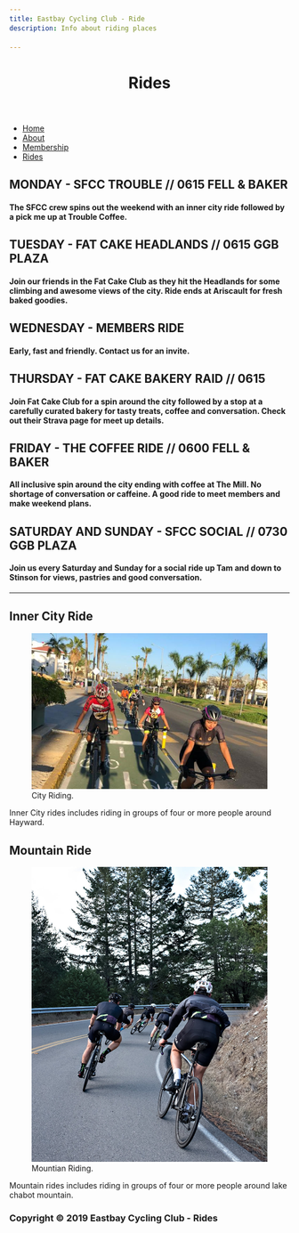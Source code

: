 ```yaml
---
title: Eastbay Cycling Club - Ride
description: Info about riding places

---
```

<header class="topHeader">
<h1 class="h1ride" >Rides </h1>
</header>
<nav class="leftNav">
<ul>
<li><a href="index.html">Home</a></li>
<li><a href="about.html">About</a></li>
<li><a href="membership.html">Membership</a></li>
<li><a href="rides.html">Rides</a></li>
</ul>
</nav>
<main class="rightMain">

## MONDAY - SFCC TROUBLE // 0615 FELL & BAKER

#### The SFCC crew spins out the weekend with an inner city ride followed by a pick me up at Trouble Coffee.

## TUESDAY - FAT CAKE HEADLANDS // 0615 GGB PLAZA

#### Join our friends in the Fat Cake Club as they hit the Headlands for some climbing and awesome views of the city. Ride ends at Ariscault for fresh baked goodies.

## WEDNESDAY - MEMBERS RIDE

#### Early, fast and friendly. Contact us for an invite.

## THURSDAY - FAT CAKE BAKERY RAID // 0615

#### Join Fat Cake Club for a spin around the city followed by a stop at a carefully curated bakery for tasty treats, coffee and conversation. Check out their Strava page for meet up details.

## FRIDAY - THE COFFEE RIDE // 0600 FELL & BAKER

#### All inclusive spin around the city ending with coffee at The Mill. No shortage of conversation or caffeine. A good ride to meet members and make weekend plans.

## SATURDAY AND SUNDAY - SFCC SOCIAL // 0730 GGB PLAZA

#### Join us every Saturday and Sunday for a social ride up Tam and down to Stinson for views, pastries and good conversation.
***
<h2 class="h2ride">Inner City Ride</h2>
<figure id="fig1">
<img id="imgFirst" src="./cityride.jpg" 
alt="city riders image"> 
<figcaption>City Riding.</figcaption>
</figure>
<p id="par">Inner City rides includes riding in groups of four or more people around Hayward.</p>
<h2 class="h2ride">Mountain Ride</h2>
<figure id="fig2">
<img id="imgSecond" src="./mountainride.jpg" 
alt="mountain riders image"> 
<figcaption>Mountian Riding.</figcaption>
</figure>
<p id="par">Mountain rides includes riding in groups of four or more people around lake chabot mountain.</p>
</main>
<footer class="bottomFooter">

### Copyright &copy; 2019 Eastbay Cycling Club - Rides

</footer>
		
